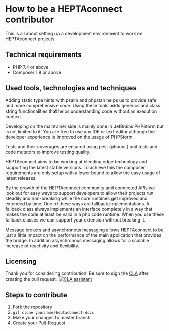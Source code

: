 # How to be a HEPTAconnect contributor

This is all about setting up a development environment to work on HEPTAconnect projects.


## Technical requirements

* PHP 7.4 or above
* Composer 1.8 or above


## Used tools, technologies and techniques

Adding static type hints with psalm and phpstan helps us to provide safe and more comprehensive code.
Using these tools adds generics and class string functionalities that helps understanding code without an execution context.

Developing on the maintainer side is mainly done in JetBrains PHPStorm but is not limited to it.
You are free to use any IDE or text editor although the developer experience is improved on the usage of PHPStorm.

Tests and their coverages are ensured using pest (phpunit) unit tests and code mutators to improve testing quality.

HEPTAconnect aims to be working at bleeding edge technology and supporting the latest stable versions.
To achieve this the composer requirements are only setup with a lower bound to allow the easy usage of latest releases.

By the growth of the HEPTAconnect community and connected APIs we look out for easy ways to support developers to allow their projects run steadily and non-breaking while the core runtimes get improved and extended by time.
One of these ways are fallback implementations.
A fallback class always implements an interface completely in a way that makes the code at least be valid in a php code runtime.
When you use these fallback classes we can support your extension without breaking it.

Message brokers and asynchronous messaging allows HEPTAconnect to be just a little impact on the performance of the main application that provides the bridge.
In addition asynchronous messaging allows for a scalable increase of reactivity and flexibility.


## Licensing

Thank you for considering contribution!
Be sure to sign the [CLA](./cla.md) after creating the pull request.
[![CLA assistant](https://cla-assistant.io/readme/badge/HEPTACOM/heptaconnect-docs)](https://cla-assistant.io/HEPTACOM/heptaconnect-docs)


## Steps to contribute

1. Fork the repository
2. `git clone yourname/heptaconnect-docs`
3. Make your changes to master branch
4. Create your Pull-Request
